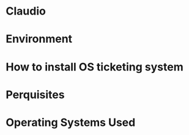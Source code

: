 # Claudio

# Environment

# How to install OS ticketing system

# Perquisites

# Operating Systems Used
